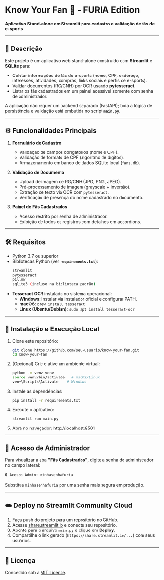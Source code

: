 # Know Your Fan 🧠 - FURIA Edition

**Aplicativo Stand-alone em Streamlit para cadastro e validação de fãs de e-sports**

---

## 📝 Descrição
Este projeto é um aplicativo web stand-alone construído com **Streamlit** e **SQLite** para:

- Coletar informações de fãs de e-sports (nome, CPF, endereço, interesses, atividades, compras, links sociais e perfis de e-sports).
- Validar documentos (RG/CNH) por OCR usando **pytesseract**.
- Listar os fãs cadastrados em um painel acessível somente com senha de administrador.

A aplicação não requer um backend separado (FastAPI); toda a lógica de persistência e validação está embutida no script **`main.py`**.

---

## ⚙️ Funcionalidades Principais

1. **Formulário de Cadastro**  
   - Validação de campos obrigatórios (nome e CPF).  
   - Validação de formato de CPF (algoritmo de dígitos).  
   - Armazenamento em banco de dados SQLite local (`fans.db`).

2. **Validação de Documento**  
   - Upload de imagem de RG/CNH (JPG, PNG, JPEG).  
   - Pré-processamento de imagem (grayscale + inversão).  
   - Extração de texto via OCR com `pytesseract`.  
   - Verificação de presença do nome cadastrado no documento.

3. **Painel de Fãs Cadastrados**  
   - Acesso restrito por senha de administrador.  
   - Exibição de todos os registros com detalhes em accordions.

---

## 🛠️ Requisitos

- Python 3.7 ou superior  
- Bibliotecas Python (ver **`requirements.txt`**):
  ```bash
  streamlit
  pytesseract
  pillow
  sqlite3 (incluso na biblioteca padrão)
  ```
- **Tesseract OCR** instalado no sistema operacional:
  - **Windows**: Instalar via instalador oficial e configurar PATH.  
  - **macOS**: `brew install tesseract`  
  - **Linux (Ubuntu/Debian)**: `sudo apt install tesseract-ocr`

---

## 🚀 Instalação e Execução Local

1. Clone este repositório:
   ```bash
   git clone https://github.com/seu-usuario/know-your-fan.git
   cd know-your-fan
   ```

2. (Opcional) Crie e ative um ambiente virtual:
   ```bash
   python -m venv venv
   source venv/bin/activate   # macOS/Linux
   venv\Scripts\Activate    # Windows
   ```

3. Instale as dependências:
   ```bash
   pip install -r requirements.txt
   ```

4. Execute o aplicativo:
   ```bash
   streamlit run main.py
   ```

5. Abra no navegador: [http://localhost:8501](http://localhost:8501)

---

## 🔐 Acesso de Administrador

Para visualizar a aba **"Fãs Cadastrados"**, digite a senha de administrador no campo lateral:

```
🔒 Acesso Admin: minhasenhafuria
```

Substitua `minhasenhafuria` por uma senha mais segura em produção.

---

## ☁️ Deploy no Streamlit Community Cloud

1. Faça push do projeto para um repositório no GitHub.  
2. Acesse [share.streamlit.io](https://share.streamlit.io) e conecte seu repositório.  
3. Aponte para o arquivo `main.py` e clique em **Deploy**.  
4. Compartilhe o link gerado (`https://share.streamlit.io/...`) com seus usuários.

---

## 📄 Licença
Concedido sob a [MIT License](LICENSE).

